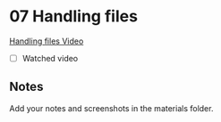 # 07 Handling files

[Handling files Video](todo)

- [ ] Watched video

## Notes

Add your notes and screenshots in the materials folder.
